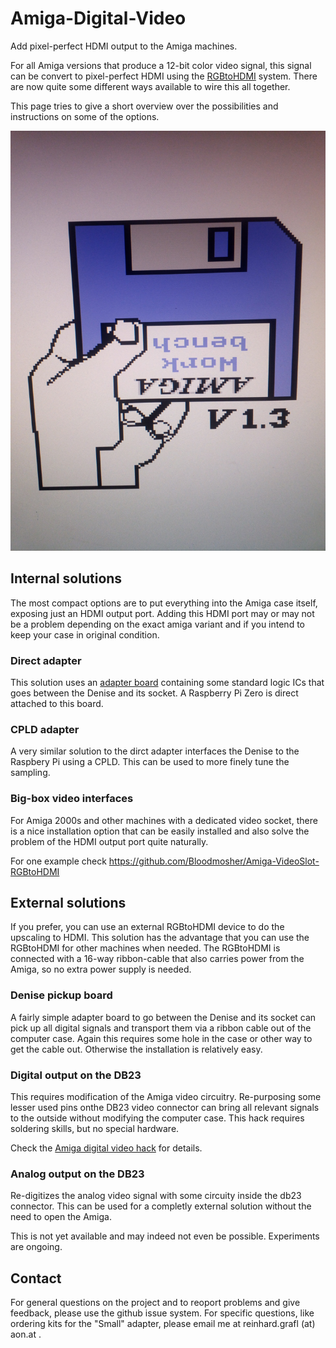 # Amiga-Digital-Video
Add pixel-perfect HDMI output to the Amiga machines.

For all Amiga versions that produce a 12-bit color video signal, this signal can be convert to pixel-perfect
HDMI using the [RGBtoHDMI](https://github.com/hoglet67/RGBtoHDMI) system. There are now quite some different
ways available to wire this all together.

This page tries to give a short overview over the possibilities and instructions on some of the options.

![](misc/bootscreen.jpg)

## Internal solutions

The most compact options are to put everything into the Amiga case itself, exposing just an HDMI output port.
Adding this HDMI port may or may not be a problem depending on the exact amiga variant and 
if you intend to keep your case in original condition. 

### Direct adapter

This solution uses an [adapter board](direct_adapter) containing some standard logic ICs
that goes between the Denise and its socket. A Raspberry Pi Zero is direct attached to this board.

### CPLD adapter

A very similar solution to the dirct adapter interfaces the Denise to the Raspbery Pi using a CPLD. This
can be used to more finely tune the sampling.

### Big-box video interfaces

For Amiga 2000s and other machines with a dedicated video socket, there is a nice installation option that 
can be easily installed and also solve the problem of the HDMI output port quite naturally. 

For one example check https://github.com/Bloodmosher/Amiga-VideoSlot-RGBtoHDMI

## External solutions

If you prefer, you can use an external RGBtoHDMI device to do the upscaling to HDMI. This 
solution has the advantage that you can use the RGBtoHDMI for other machines when needed. 
The RGBtoHDMI is connected with a 16-way ribbon-cable that also carries power from the Amiga, so no
extra power supply is needed.

### Denise pickup board

A fairly simple adapter board to go between the Denise and its socket can pick up all
digital signals and transport them via a ribbon cable out of the computer case.
Again this requires some hole in the case or other way to get the cable out. Otherwise
the installation is relatively easy.

### Digital output on the DB23

This requires modification of the Amiga video circuitry. Re-purposing some 
lesser used pins onthe DB23 video connector can bring all relevant signals to the 
outside without modifying the computer case. 
This hack requires soldering skills, but no special hardware.

Check the [Amiga digital video hack](db23_hack) for details. 

### Analog output on the DB23

Re-digitizes the analog video signal with some circuity inside the db23 connector. This
can be used for a completly external solution without the need to open the Amiga.

This is not yet available and may indeed not even be possible. Experiments are ongoing.
 

## Contact

For general questions on the project and to reoport problems and give feedback, please use the github issue system.
For specific questions, like ordering kits for the "Small" adapter, please email me at   reinhard.grafl (at) aon.at .

